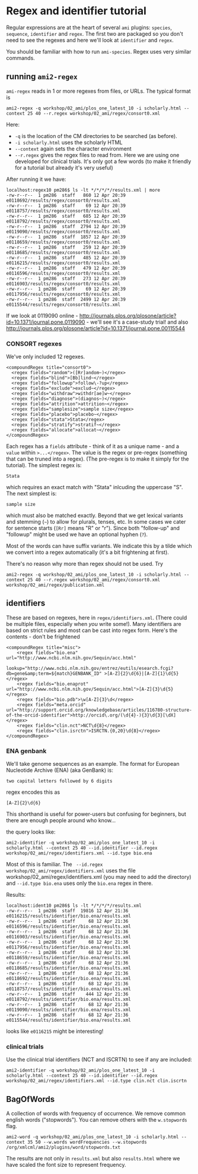 # Regex and identifier tutorial

Regular expressions are at the heart of several `ami` plugins: `species`, `sequence`, `identifier` and `regex`. The first two are packaged so you don't need to see the regexes and here we'll look at `identifier` and `regex`.

You should be familiar with how to run `ami-species`. Regex uses very similar commands.

## running `ami2-regex`

`ami-regex` reads in 1 or more regexes from files, or URLs. The typical format is

```
ami2-regex -q workshop/02_ami/plos_one_latest_10 -i scholarly.html --context 25 40 --r.regex workshop/02_ami/regex/consort0.xml
```
Here:
 *  `-q` is the location of the CM directories to be searched (as before).
 * `-i scholarly.html` uses the scholarly HTML
 * `--context` again sets the character environment
 * `--r.regex` gives the regex files to read from. Here we are using one developed for clinical trials. It's only got a few words (to make it friendly for a tutorial but already it's very useful)

 After running it we have:
 ```
 localhost:regex10 pm286$ ls -lt */*/*/*/results.xml | more
-rw-r--r--  1 pm286  staff   860 12 Apr 20:39 e0118692/results/regex/consort0/results.xml
-rw-r--r--  1 pm286  staff    69 12 Apr 20:39 e0118757/results/regex/consort0/results.xml
-rw-r--r--  1 pm286  staff   685 12 Apr 20:39 e0118792/results/regex/consort0/results.xml
-rw-r--r--  1 pm286  staff  2794 12 Apr 20:39 e0119090/results/regex/consort0/results.xml
-rw-r--r--  1 pm286  staff  1857 12 Apr 20:39 e0118659/results/regex/consort0/results.xml
-rw-r--r--  1 pm286  staff   259 12 Apr 20:39 e0118685/results/regex/consort0/results.xml
-rw-r--r--  1 pm286  staff   485 12 Apr 20:39 e0116215/results/regex/consort0/results.xml
-rw-r--r--  1 pm286  staff   479 12 Apr 20:39 e0116596/results/regex/consort0/results.xml
-rw-r--r--  1 pm286  staff   273 12 Apr 20:39 e0116903/results/regex/consort0/results.xml
-rw-r--r--  1 pm286  staff    69 12 Apr 20:39 e0117956/results/regex/consort0/results.xml
-rw-r--r--  1 pm286  staff  2499 12 Apr 20:39 e0115544/results/regex/consort0/results.xml
```
If we look at 0119090 online - http://journals.plos.org/plosone/article?id=10.1371/journal.pone.0119090 - we'll see it's a case-study trial! and also http://journals.plos.org/plosone/article?id=10.1371/journal.pone.00115544

### CONSORT regexes

We've only included 12 regexes. 
```
<compoundRegex title="consort0">
  <regex fields="random">([Rr]andom~)</regex>
  <regex fields="blind">[Bb]lind~</regex>
  <regex fields="followup">follow\-?up</regex>
  <regex fields="exclude">exclud~</regex>
  <regex fields="withdraw">withdr[ae]w~</regex>
  <regex fields="diagnose">(diagnos~)</regex>
  <regex fields="attrition">attrition~</regex>
  <regex fields="samplesize">sample size</regex>
  <regex fields="placebo">placebo~</regex>
  <regex fields="stata">Stata</regex>
  <regex fields="stratify">stratif~</regex>
  <regex fields="allocate">allocat~</regex>
</compoundRegex>
```
Each regex has a `fields` attribute - think of it as a unique name - and a `value` within `>...</regex>`. The value is the regex or pre-regex (something that can be truned into a regex). (The pre-regex is to make it simply for the tutorial). The simplest regex is:
```
Stata
```
which requires an exact match with "Stata" inlcuding the uppercase "S". The next simplest is:
```
sample size
```
which must also be matched exactly. Beyond that we get lexical variants and stemming (`~`) to allow for plurals, tenses, etc. In some cases we cater for sentence starts (`[Rr]` means "R" or "r"). Since both "follow-up" and "followup" might be used we have an optional hyphen (`?`).

Most of the words can have suffix variants. We indicate this by a tilde which we convert into a regex automatically (it's a bit frightening at first).

There's no reason why more than regex should not be used. Try

```
ami2-regex -q workshop/02_ami/plos_one_latest_10 -i scholarly.html --context 25 40 --r.regex workshop/02_ami/regex/consort0.xml  workshop/02_ami/regex/publication.xml
```

## identifiers

These are based on regexes, here in `regex/identifiers.xml`. (There could be multiple files, especially when *you* write some!). Many identifiers are based on strict rules and most can be cast into regex form. Here's the contents - don't be frightened 
```
<compoundRegex title="misc">
	<regex fields="bio.ena" url="http://www.ncbi.nlm.nih.gov/Sequin/acc.html" 
	    lookup="http://www.ncbi.nlm.nih.gov/entrez/eutils/esearch.fcgi?db=gene&amp;term=${match}GENBANK_ID" >[A-Z]{2}\d{6}|[A-Z]{1}\d{5}</regex>
	<regex fields="bio.enaprot" url="http://www.ncbi.nlm.nih.gov/Sequin/acc.html">[A-Z]{3}\d{5}</regex>
	<regex fields="bio.pdb">\w[A-Z]{3}\d</regex>
	<regex fields="meta.orcid" url="http://support.orcid.org/knowledgebase/articles/116780-structure-of-the-orcid-identifier">http://orcid\.org/(\d{4}-){3}\d{3}[\dX]</regex>
	<regex fields="clin.nct">NCT\d{8}</regex>
	<regex fields="clin.isrctn">ISRCTN.{0,20}\d{8}</regex>
</compoundRegex>
```

### ENA genbank

We'll take genome sequences as an example. The format for European Nucleotide Archive (ENA) (aka GenBank) is:
```
two capital letters followed by 6 digits
```
regex encodes this as
```
[A-Z]{2}\d{6}
```
This shorthand is useful for power-users but confusing for beginners, but there are enough people around who know...

the query looks like:
```
ami2-identifier -q workshop/02_ami/plos_one_latest_10 -i scholarly.html --context 25 40 --id.identifier --id.regex workshop/02_ami/regex/identifiers.xml --id.type bio.ena
```
Most of this is familiar. The ` --id.regex workshop/02_ami/regex/identifiers.xml` uses the file workshop/02_ami/regex/identifiers.xml (you may need to add the directory) and `--id.type bio.ena` uses only the `bio.ena` regex in there.

Results:
```
localhost:ident10 pm286$ ls -lt */*/*/*/results.xml
-rw-r--r--  1 pm286  staff  19816 12 Apr 21:36 e0116215/results/identifier/bio.ena/results.xml
-rw-r--r--  1 pm286  staff     68 12 Apr 21:36 e0116596/results/identifier/bio.ena/results.xml
-rw-r--r--  1 pm286  staff     68 12 Apr 21:36 e0116903/results/identifier/bio.ena/results.xml
-rw-r--r--  1 pm286  staff     68 12 Apr 21:36 e0117956/results/identifier/bio.ena/results.xml
-rw-r--r--  1 pm286  staff     68 12 Apr 21:36 e0118659/results/identifier/bio.ena/results.xml
-rw-r--r--  1 pm286  staff     68 12 Apr 21:36 e0118685/results/identifier/bio.ena/results.xml
-rw-r--r--  1 pm286  staff     68 12 Apr 21:36 e0118692/results/identifier/bio.ena/results.xml
-rw-r--r--  1 pm286  staff     68 12 Apr 21:36 e0118757/results/identifier/bio.ena/results.xml
-rw-r--r--  1 pm286  staff    444 12 Apr 21:36 e0118792/results/identifier/bio.ena/results.xml
-rw-r--r--  1 pm286  staff     68 12 Apr 21:36 e0119090/results/identifier/bio.ena/results.xml
-rw-r--r--  1 pm286  staff     68 12 Apr 21:36 e0115544/results/identifier/bio.ena/results.xml
```
looks like `e0116215` might be interesting!

### clinical trials

Use the clinical trial identifiers (NCT and ISCRTN) to see if any are included:
```
ami2-identifier -q workshop/02_ami/plos_one_latest_10 -i scholarly.html --context 25 40 --id.identifier --id.regex workshop/02_ami/regex/identifiers.xml --id.type clin.nct clin.iscrtn
```

## BagOfWords

A collection of words with frequency of occurrence. We remove common english words ("stopwords"). You can remove others with the
`w.stopwords` flag.

```
ami2-word -q workshop/02_ami/plos_one_latest_10 -i scholarly.html --context 35 50 --w.words wordFrequencies --w.stopwords /org/xmlcml/ami2/plugins/word/stopwords.txt

```
The results are not only in `results.xml` but also `results.html` where we have scaled the font size to represent frequency. 


